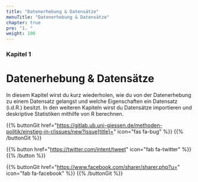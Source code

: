 ```yaml
---
title: "Datenerhebung & Datensätze"
menuTitle: "Datenerhebung & Datensätze"
chapter: true
pre: "1. "
weight: 100
---
```


### Kapitel 1 

# Datenerhebung & Datensätze

In diesem Kapitel wirst du kurz wiederholen, wie du von der Datenerhebung zu einem Datensatz gelangst und welche Eigenschaften ein Datensatz (i.d.R.) besitzt. In den weiteren Kapiteln wirst du Datensätze importieren und deskriptive Statistiken mithilfe von R berechnen. 

{{% buttonGit href="https://gitlab.ub.uni-giessen.de/methoden-politik/einstieg-in-r/issues/new?issue[title]=" icon="fas fa-bug" %}} {{% /buttonGit %}} 

{{% button href="https://twitter.com/intent/tweet" icon="fab fa-twitter" %}} {{% /button %}}

{{% buttonGit href="https://www.facebook.com/sharer/sharer.php?u=" icon="fab fa-facebook" %}} {{% /buttonGit %}}